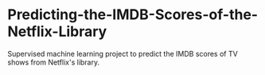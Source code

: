 # Predicting-the-IMDB-Scores-of-the-Netflix-Library
Supervised machine learning project to predict the IMDB scores of TV shows from Netflix's library.
